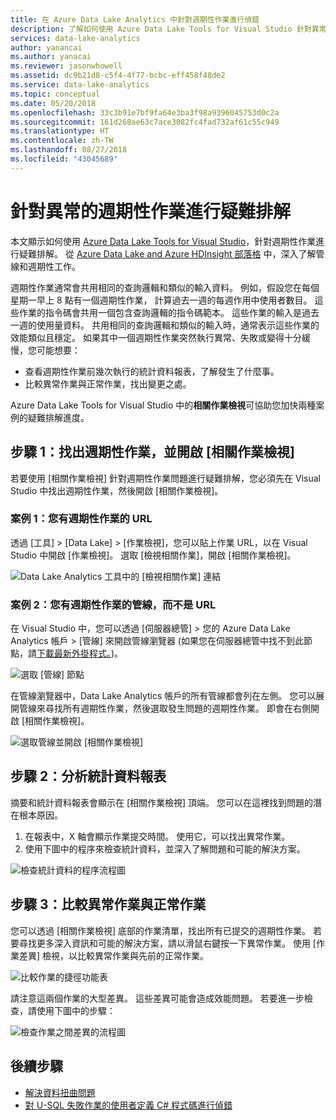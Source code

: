 ```yaml
---
title: 在 Azure Data Lake Analytics 中針對週期性作業進行偵錯
description: 了解如何使用 Azure Data Lake Tools for Visual Studio 針對異常的週期性作業進行偵錯。
services: data-lake-analytics
author: yanancai
ms.author: yanacai
ms.reviewer: jasonwhowell
ms.assetid: dc9b21d8-c5f4-4f77-bcbc-eff458f48de2
ms.service: data-lake-analytics
ms.topic: conceptual
ms.date: 05/20/2018
ms.openlocfilehash: 33c3b91e7bf9fa64e3ba3f98a9396045753d0c2a
ms.sourcegitcommit: 161d268ae63c7ace3082fc4fad732af61c55c949
ms.translationtype: HT
ms.contentlocale: zh-TW
ms.lasthandoff: 08/27/2018
ms.locfileid: "43045689"
---
```

# <a name="troubleshoot-an-abnormal-recurring-job"></a>針對異常的週期性作業進行疑難排解

本文顯示如何使用 [Azure Data Lake Tools for Visual Studio](http://aka.ms/adltoolsvs)，針對週期性作業進行疑難排解。 從 [Azure Data Lake and Azure HDInsight 部落格](https://blogs.msdn.microsoft.com/azuredatalake/2017/09/19/managing-pipeline-recurring-jobs-in-azure-data-lake-analytics-made-easy/) 中，深入了解管線和週期性工作。

週期性作業通常會共用相同的查詢邏輯和類似的輸入資料。 例如，假設您在每個星期一早上 8 點有一個週期性作業， 計算過去一週的每週作用中使用者數目。 這些作業的指令碼會共用一個包含查詢邏輯的指令碼範本。 這些作業的輸入是過去一週的使用量資料。 共用相同的查詢邏輯和類似的輸入時，通常表示這些作業的效能類似且穩定。 如果其中一個週期性作業突然執行異常、失敗或變得十分緩慢，您可能想要：

- 查看週期性作業前幾次執行的統計資料報表，了解發生了什麼事。
- 比較異常作業與正常作業，找出變更之處。

Azure Data Lake Tools for Visual Studio 中的**相關作業檢視**可協助您加快兩種案例的疑難排解進度。

## <a name="step-1-find-recurring-jobs-and-open-related-job-view"></a>步驟 1：找出週期性作業，並開啟 [相關作業檢視]

若要使用 [相關作業檢視] 針對週期性作業問題進行疑難排解，您必須先在 Visual Studio 中找出週期性作業，然後開啟 [相關作業檢視]。

### <a name="case-1-you-have-the-url-for-the-recurring-job"></a>案例 1：您有週期性作業的 URL

透過 [工具] > [Data Lake] > [作業檢視]，您可以貼上作業 URL，以在 Visual Studio 中開啟 [作業檢視]。 選取 [檢視相關作業]，開啟 [相關作業檢視]。

![Data Lake Analytics 工具中的 [檢視相關作業] 連結](./media/data-lake-analytics-data-lake-tools-debug-recurring-job/view-related-job.png)
 
### <a name="case-2-you-have-the-pipeline-for-the-recurring-job-but-not-the-url"></a>案例 2：您有週期性作業的管線，而不是 URL

在 Visual Studio 中，您可以透過 [伺服器總管] > 您的 Azure Data Lake Analytics 帳戶 > [管線] 來開啟管線瀏覽器  (如果您在伺服器總管中找不到此節點，請[下載最新外掛程式。](http://aka.ms/adltoolsvs))。 

![選取 [管線] 節點](./media/data-lake-analytics-data-lake-tools-debug-recurring-job/pipeline-browser.png)

在管線瀏覽器中，Data Lake Analytics 帳戶的所有管線都會列在左側。 您可以展開管線來尋找所有週期性作業，然後選取發生問題的週期性作業。 即會在右側開啟 [相關作業檢視]。

![選取管線並開啟 [相關作業檢視]](./media/data-lake-analytics-data-lake-tools-debug-recurring-job/recurring-job-view.png)

## <a name="step-2-analyze-a-statistics-report"></a>步驟 2：分析統計資料報表

摘要和統計資料報表會顯示在 [相關作業檢視] 頂端。 您可以在這裡找到問題的潛在根本原因。 

1.  在報表中，X 軸會顯示作業提交時間。 使用它，可以找出異常作業。
2.  使用下圖中的程序來檢查統計資料，並深入了解問題和可能的解決方案。

![檢查統計資料的程序流程圖](./media/data-lake-analytics-data-lake-tools-debug-recurring-job/recurring-job-metrics-debugging-flow.png)

## <a name="step-3-compare-the-abnormal-job-to-a-normal-job"></a>步驟 3：比較異常作業與正常作業

您可以透過 [相關作業檢視] 底部的作業清單，找出所有已提交的週期性作業。 若要尋找更多深入資訊和可能的解決方案，請以滑鼠右鍵按一下異常作業。 使用 [作業差異] 檢視，以比較異常作業與先前的正常作業。

![比較作業的捷徑功能表](./media/data-lake-analytics-data-lake-tools-debug-recurring-job/compare-job.png)

請注意這兩個作業的大型差異。 這些差異可能會造成效能問題。 若要進一步檢查，請使用下圖中的步驟：

![檢查作業之間差異的流程圖](./media/data-lake-analytics-data-lake-tools-debug-recurring-job/recurring-job-diff-debugging-flow.png)

## <a name="next-steps"></a>後續步驟

* [解決資料扭曲問題](data-lake-analytics-data-lake-tools-data-skew-solutions.md)
* [對 U-SQL 失敗作業的使用者定義 C# 程式碼進行偵錯](data-lake-analytics-debug-u-sql-jobs.md)
